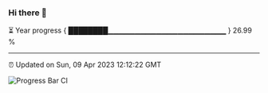 ### Hi there 👋

⏳ Year progress { ████████▁▁▁▁▁▁▁▁▁▁▁▁▁▁▁▁▁▁▁▁▁▁ } 26.99 %

---

⏰ Updated on Sun, 09 Apr 2023 12:12:22 GMT

![Progress Bar CI](https://github.com/Shyam-Makwana/GitHub-Actions-Demo/workflows/Progress%20Bar%20CI/badge.svg)
